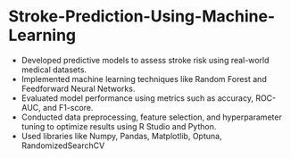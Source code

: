 # Stroke-Prediction-Using-Machine-Learning
- Developed predictive models to assess stroke risk using real-world medical datasets.
- Implemented machine learning techniques like Random Forest and Feedforward Neural Networks.
- Evaluated model performance using metrics such as accuracy, ROC-AUC, and F1-score.
- Conducted data preprocessing, feature selection, and hyperparameter tuning to optimize results
using R Studio and Python.
- Used libraries like Numpy, Pandas, Matplotlib, Optuna, RandomizedSearchCV
